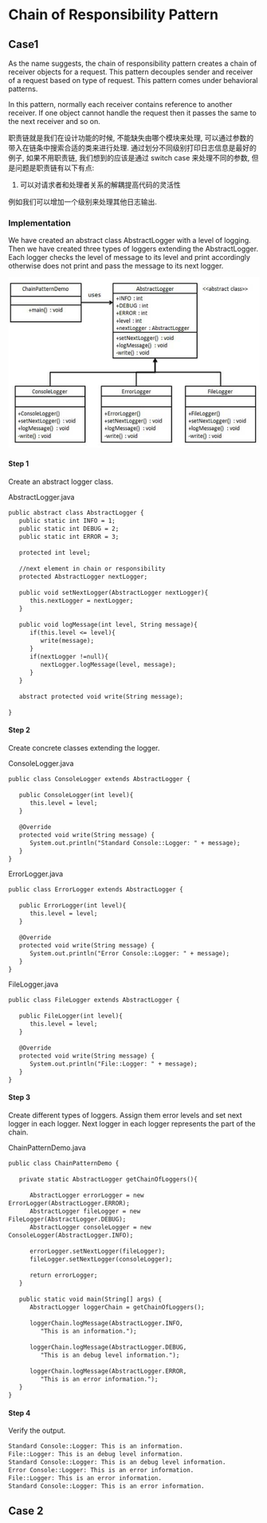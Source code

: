 # Chain of Responsibility Pattern

## Case1

As the name suggests, the chain of responsibility pattern creates a chain of receiver objects for a request. This pattern decouples sender and receiver of a request based on type of request. This pattern comes under behavioral patterns.

In this pattern, normally each receiver contains reference to another receiver. If one object cannot handle the request then it passes the same to the next receiver and so on.

职责链就是我们在设计功能的时候, 不能缺失由哪个模块来处理, 可以通过参数的带入在链条中搜索合适的类来进行处理. 通过划分不同级别打印日志信息是最好的例子, 如果不用职责链, 我们想到的应该是通过 switch case 来处理不同的参数, 但是问题是职责链有以下有点:

1. 可以对请求者和处理者关系的解耦提高代码的灵活性

例如我们可以增加一个级别来处理其他日志输出.

### Implementation

We have created an abstract class AbstractLogger with a level of logging. Then we have created three types of loggers extending the AbstractLogger. Each logger checks the level of message to its level and print accordingly otherwise does not print and pass the message to its next logger.

![image](chain_pattern_uml_diagram.jpg)

#### Step 1
Create an abstract logger class.

AbstractLogger.java

    public abstract class AbstractLogger {
       public static int INFO = 1;
       public static int DEBUG = 2;
       public static int ERROR = 3;

       protected int level;

       //next element in chain or responsibility
       protected AbstractLogger nextLogger;

       public void setNextLogger(AbstractLogger nextLogger){
          this.nextLogger = nextLogger;
       }

       public void logMessage(int level, String message){
          if(this.level <= level){
             write(message);
          }
          if(nextLogger !=null){
             nextLogger.logMessage(level, message);
          }
       }

       abstract protected void write(String message);

    }
#### Step 2
Create concrete classes extending the logger.

ConsoleLogger.java

    public class ConsoleLogger extends AbstractLogger {

       public ConsoleLogger(int level){
          this.level = level;
       }

       @Override
       protected void write(String message) {
          System.out.println("Standard Console::Logger: " + message);
       }
    }
ErrorLogger.java

    public class ErrorLogger extends AbstractLogger {

       public ErrorLogger(int level){
          this.level = level;
       }

       @Override
       protected void write(String message) {
          System.out.println("Error Console::Logger: " + message);
       }
    }
FileLogger.java

    public class FileLogger extends AbstractLogger {

       public FileLogger(int level){
          this.level = level;
       }

       @Override
       protected void write(String message) {
          System.out.println("File::Logger: " + message);
       }
    }
#### Step 3
Create different types of loggers. Assign them error levels and set next logger in each logger. Next logger in each logger represents the part of the chain.

ChainPatternDemo.java

    public class ChainPatternDemo {

       private static AbstractLogger getChainOfLoggers(){

          AbstractLogger errorLogger = new ErrorLogger(AbstractLogger.ERROR);
          AbstractLogger fileLogger = new FileLogger(AbstractLogger.DEBUG);
          AbstractLogger consoleLogger = new ConsoleLogger(AbstractLogger.INFO);

          errorLogger.setNextLogger(fileLogger);
          fileLogger.setNextLogger(consoleLogger);

          return errorLogger;
       }

       public static void main(String[] args) {
          AbstractLogger loggerChain = getChainOfLoggers();

          loggerChain.logMessage(AbstractLogger.INFO,
             "This is an information.");

          loggerChain.logMessage(AbstractLogger.DEBUG,
             "This is an debug level information.");

          loggerChain.logMessage(AbstractLogger.ERROR,
             "This is an error information.");
       }
    }
#### Step 4
Verify the output.

    Standard Console::Logger: This is an information.
    File::Logger: This is an debug level information.
    Standard Console::Logger: This is an debug level information.
    Error Console::Logger: This is an error information.
    File::Logger: This is an error information.
    Standard Console::Logger: This is an error information.

## Case 2

